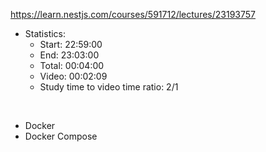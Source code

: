 https://learn.nestjs.com/courses/591712/lectures/23193757

- Statistics:
  - Start: 22:59:00
  - End: 23:03:00
  - Total: 00:04:00
  - Video: 00:02:09
  - Study time to video time ratio: 2/1

</br>

- Docker
- Docker Compose
